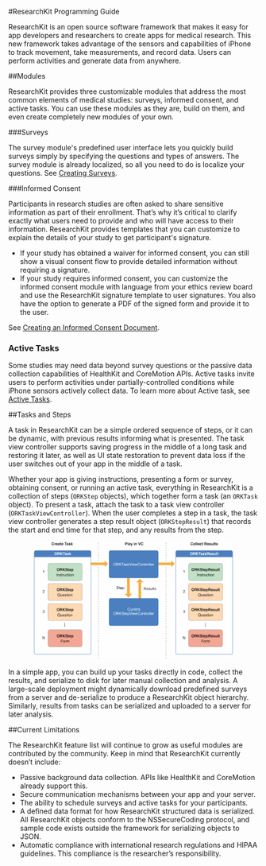 #ResearchKit Programming Guide

ResearchKit is an open source software framework that makes it easy
for app developers and researchers to create apps for medical
research. This new framework takes advantage of the sensors and
capabilities of iPhone to track movement, take measurements, and
record data. Users can perform activities and generate data from
anywhere.

##Modules   

ResearchKit provides three customizable modules that address the most
common elements of medical studies: surveys, informed consent, and
active tasks. You can use these modules as they are, build on them,
and even create completely new modules of your own.

###Surveys

The survey module's predefined user interface lets you quickly build
surveys simply by specifying the questions and types of answers. The
survey module is already localized, so all you need to do is localize
your questions. See [Creating Surveys](Survey-template).

###Informed Consent

Participants in research studies are often asked to share sensitive
information as part of their enrollment. That’s why it’s critical to
clarify exactly what users need to provide and who will have access to
their information. ResearchKit provides templates that you can
customize to explain the details of your study to get participant's
signature.

* If your study has obtained a waiver for informed consent, you can
still show a visual consent flow to provide detailed information
without requiring a signature.
* If your study requires informed consent, you can customize the
informed consent module with language from your ethics review board
and use the ResearchKit signature template to user signatures. You
also have the option to generate a PDF of the signed form and provide
it to the user.

See [Creating an Informed Consent Document](InformedConsent-template).

### Active Tasks

Some studies may need data beyond survey questions or the passive data
collection capabilities of HealthKit and CoreMotion APIs. Active tasks
invite users to perform activities under partially-controlled
conditions while iPhone sensors actively collect data. To learn more
about Active task, see [Active Tasks](ActiveTasks-template).

##Tasks and Steps

A task in ResearchKit can be a simple ordered sequence of steps, or it
can be dynamic, with previous results informing what is presented. The
task view controller supports saving progress in the middle of a long
task and restoring it later, as well as UI state restoration to
prevent data loss if the user switches out of your app in the middle
of a task.

Whether your app is giving instructions, presenting a form or survey,
obtaining consent, or running an active task, everything in
ResearchKit is a collection of steps (`ORKStep` objects), which
together form a task (an `ORKTask` object). To present a task,
attach the task to a task view controller
(`ORKTaskViewController`). When the user completes a step in a task,
the task view controller generates a step result object
(`ORKStepResult`) that records the start and end time for that step,
and any results from the step.
 
<center><img src="overview.png" width="80%" alt="ResearchKit Overview"/></center>

In a simple app, you can build up your tasks directly in code, collect
the results, and serialize to disk for later manual collection and
analysis. A large-scale deployment might dynamically download predefined
surveys from a server and de-serialize to produce a ResearchKit object
hierarchy. Similarly, results from tasks can be serialized and
uploaded to a server for later analysis.

##Current Limitations

The ResearchKit feature list will continue to grow as useful modules
are contributed by the community.  Keep in mind that ResearchKit
currently doesn’t include:

* Passive background data collection. APIs like HealthKit and
  CoreMotion already support this.
* Secure communication mechanisms between your app and your server.
* The ability to schedule surveys and active tasks for your
  participants.
* A defined data format for how ResearchKit structured data is
  serialized. All ResearchKit objects conform to the NSSecureCoding
  protocol, and sample code exists outside the framework for
  serializing objects to JSON.
* Automatic compliance with international research regulations and
  HIPAA guidelines. This compliance is the researcher’s
  responsibility.

